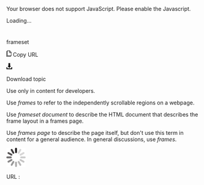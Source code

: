 Your browser does not support JavaScript. Please enable the Javascript.

Loading...

# 

frameset

![Copy URL](frameset_files/Copy.png)
Copy URL

![Download](frameset_files/Download.png)

Download topic

Use only in content for developers. 

Use *frames* to refer to the independently scrollable regions on a webpage. 

Use *frameset document* to describe the HTML document that describes the frame layout in a frames page.

Use *frames page* to describe the page itself, but don't use this term in content for a general audience. In general discussions, use *frames*.

![In progress](frameset_files/activity-large.gif)

URL :

